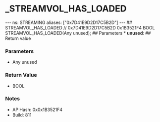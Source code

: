 # _STREAMVOL_HAS_LOADED

--- ns: STREAMING aliases: ["0x7D41E9D2D17C5B2D"] --- ## STREAMVOL_HAS_LOADED  // 0x7D41E9D2D17C5B2D 0x1B3521F4 BOOL STREAMVOL_HAS_LOADED(Any unused);  ## Parameters * **unused**:  ## Return value

### Parameters
* Any unused

### Return Value
* BOOL

### Notes
* AP Hash: 0x0x1B3521F4
* Build: 811

